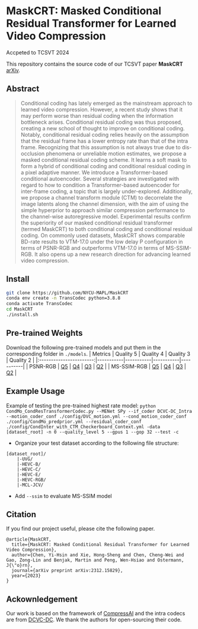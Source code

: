 # MaskCRT: Masked Conditional Residual Transformer for Learned Video Compression
Accpeted to TCSVT 2024

This repository contains the source code of our TCSVT paper **MaskCRT** [arXiv](https://arxiv.org/abs/2312.15829).

## Abstract
>Conditional coding has lately emerged as the mainstream approach to learned video compression. However, a recent study shows that it may perform worse than residual coding when the information bottleneck arises. Conditional residual coding was thus proposed, creating a new school of thought to improve on conditional coding. Notably, conditional residual coding relies heavily on the assumption that the residual frame has a lower entropy rate than that of the intra frame. Recognizing that this assumption is not always true due to dis-occlusion phenomena or unreliable motion estimates, we propose a masked conditional residual coding scheme. It learns a soft mask to form a hybrid of conditional coding and conditional residual coding in a pixel adaptive manner. We introduce a Transformer-based conditional autoencoder. Several strategies are investigated with regard to how to condition a Transformer-based autoencoder for inter-frame coding, a topic that is largely under-explored. Additionally, we propose a channel transform module (CTM) to decorrelate the image latents along the channel dimension, with the aim of using the simple hyperprior to approach similar compression performance to the channel-wise autoregressive model. Experimental results confirm the superiority of our masked conditional residual transformer (termed MaskCRT) to both conditional coding and conditional residual coding. On commonly used datasets, MaskCRT shows comparable BD-rate results to VTM-17.0 under the low delay P configuration in terms of PSNR-RGB and outperforms VTM-17.0 in terms of MS-SSIM-RGB. It also opens up a new research direction for advancing learned video compression.

## Install

```bash
git clone https://github.com/NYCU-MAPL/MaskCRT
conda env create -n TransCodec python=3.8.8
conda activate TransCodec
cd MaskCRT
./install.sh
```

## Pre-trained Weights
Download the following pre-trained models and put them in the corresponding folder in `./models`.
|         Metrics         | Quality 5 | Quality 4 | Quality 3 | Quality 2 |
|:-----------------------:|-----------|-----------|-----------|-----------|
|     PSNR-RGB            | [Q5](https://github.com/NYCU-MAPL/MaskCRT/releases/download/v1.0/PSNR_Q5.pth.tar) | [Q4](https://github.com/NYCU-MAPL/MaskCRT/releases/download/v1.0/PSNR_Q4.pth.tar) | [Q3](https://github.com/NYCU-MAPL/MaskCRT/releases/download/v1.0/PSNR_Q3.pth.tar) | [Q2](https://github.com/NYCU-MAPL/MaskCRT/releases/download/v1.0/PSNR_Q2.pth.tar) |
|     MS-SSIM-RGB         | [Q5](https://github.com/NYCU-MAPL/MaskCRT/releases/download/v1.0/SSIM_Q5.pth.tar) | [Q4](https://github.com/NYCU-MAPL/MaskCRT/releases/download/v1.0/SSIM_Q4.pth.tar) | [Q3](https://github.com/NYCU-MAPL/MaskCRT/releases/download/v1.0/SSIM_Q3.pth.tar) | [Q2](https://github.com/NYCU-MAPL/MaskCRT/releases/download/v1.0/SSIM_Q2.pth.tar) |


## Example Usage
Example of testing the pre-trained highest rate model:
`python CondMo_CondResTransformerCodec.py --MENet SPy --if_coder DCVC-DC_Intra --motion_coder_conf ./config/DVC_motion.yml --cond_motion_coder_conf ./config/CondMo_predprior.yml --residual_coder_conf ./config/CondInter_with_CTM_Checkerboard_Context.yml -data [dataset_root] -n 0 --quality_level 5 --gpus 1 --gop 32 --test -c`

* Organize your test dataset according to the following file structure:
```
[dataset_root]/
    |-UVG/
    |-HEVC-B/
    |-HEVC-C/
    |-HEVC-E/
    |-HEVC-RGB/
    |-MCL-JCV/
```

* Add `--ssim` to evaluate MS-SSIM model


## Citation
If you find our project useful, please cite the following paper.
```
@article{MaskCRT,
  title={MaskCRT: Masked Conditional Residual Transformer for Learned Video Compression},
  author={Chen, Yi-Hsin and Xie, Hong-Sheng and Chen, Cheng-Wei and Gao, Zong-Lin and Benjak, Martin and Peng, Wen-Hsiao and Ostermann, J{\"o}rn},
  journal={arXiv preprint arXiv:2312.15829},
  year={2023}
}
```

## Ackownledgement
Our work is based on the framework of [CompressAI](https://github.com/InterDigitalInc/CompressAI) and the intra codecs are from [DCVC-DC](https://github.com/microsoft/DCVC/tree/main/DCVC-DC). We thank the authors for open-sourcing their code.
